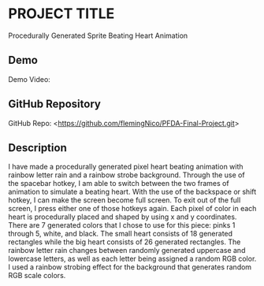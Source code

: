 # PROJECT TITLE
Procedurally Generated Sprite Beating Heart Animation

## Demo
Demo Video: <URL>

## GitHub Repository
GitHub Repo: <<https://github.com/flemingNico/PFDA-Final-Project.git>>

## Description
I have made a procedurally generated pixel heart beating animation with rainbow letter rain and a rainbow strobe background. Through the use of the spacebar hotkey, I am able to switch between the two frames of animation to simulate a beating heart. With the use of the backspace or shift hotkey, I can make the screen become full screen. To exit out of the full screen, I press either one of those hotkeys again. Each pixel of color in each heart is procedurally placed and shaped by using x and y coordinates. There are 7 generated colors that I chose to use for this piece: pinks 1 through 5, white, and black. The small heart consists of 18 generated rectangles while the big heart consists of 26 generated rectangles. The rainbow letter rain changes between randomly generated uppercase and lowercase letters, as well as each letter being assigned a random RGB color. I used a rainbow strobing effect for the background that generates random RGB scale colors.